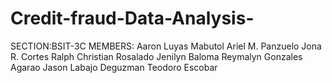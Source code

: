 # Credit-fraud-Data-Analysis-
SECTION:BSIT-3C
MEMBERS:
Aaron Luyas Mabutol 
Ariel M. Panzuelo 
Jona R. Cortes
Ralph Christian Rosalado 
Jenilyn Baloma 
Reymalyn Gonzales Agarao
Jason Labajo Deguzman
Teodoro Escobar
